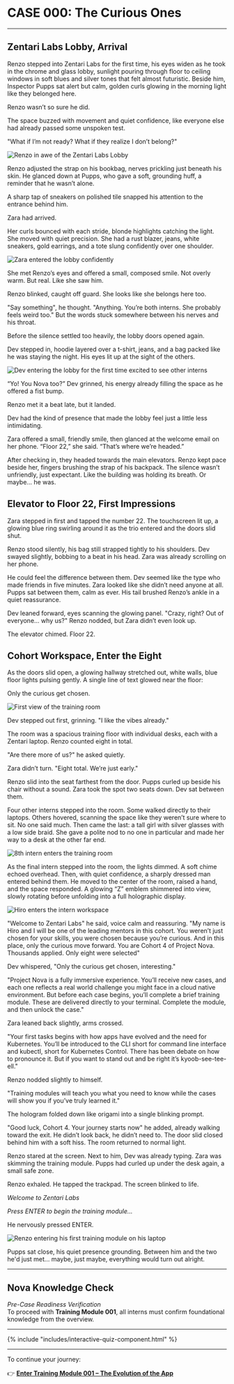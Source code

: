 # CASE 000: The Curious Ones

---

## Zentari Labs Lobby, Arrival

Renzo stepped into Zentari Labs for the first time, his eyes widen as he took in the chrome and glass lobby, sunlight pouring through floor to ceiling windows in soft blues and silver tones that felt almost futuristic. Beside him, Inspector Pupps sat alert but calm, golden curls glowing in the morning light like they belonged here.

Renzo wasn’t so sure he did.

The space buzzed with movement and quiet confidence, like everyone else had already passed some unspoken test.

"What if I’m not ready? What if they realize I don’t belong?"

![Renzo in awe of the Zentari Labs Lobby](../assets/case-000/renzo-lobby.jpg)

Renzo adjusted the strap on his bookbag, nerves prickling just beneath his skin.
He glanced down at Pupps, who gave a soft, grounding huff, a reminder that he wasn’t alone.

A sharp tap of sneakers on polished tile snapped his attention to the entrance behind him.

Zara had arrived.

Her curls bounced with each stride, blonde highlights catching the light. She moved with quiet precision. She had a rust blazer, jeans, white sneakers, gold earrings, and a tote slung confidently over one shoulder.

![Zara entered the lobby confidently](../assets/case-000/zara-lobby.jpg)

She met Renzo’s eyes and offered a small, composed smile.
Not overly warm. But real. Like she saw him.

Renzo blinked, caught off guard.
She looks like she belongs here too.

"Say something", he thought. "Anything. You’re both interns. She probably feels weird too."
But the words stuck somewhere between his nerves and his throat.

Before the silence settled too heavily, the lobby doors opened again.

Dev stepped in, hoodie layered over a t-shirt, jeans, and a bag packed like he was staying the night. His eyes lit up at the sight of the others.

![Dev entering the lobby for the first time excited to see other interns](../assets/case-000/dev-lobby.jpg)

“Yo! You Nova too?” Dev grinned, his energy already filling the space as he offered a fist bump.

Renzo met it a beat late, but it landed.

Dev had the kind of presence that made the lobby feel just a little less intimidating.

Zara offered a small, friendly smile, then glanced at the welcome email on her phone.
“Floor 22,” she said. “That’s where we’re headed.”

After checking in, they headed towards the main elevators. Renzo kept pace beside her, fingers brushing the strap of his backpack. The silence wasn’t unfriendly, just expectant. Like the building was holding its breath. Or maybe… he was.

## Elevator to Floor 22, First Impressions

Zara stepped in first and tapped the number 22. The touchscreen lit up, a glowing blue ring swirling around it as the trio entered and the doors slid shut.

Renzo stood silently, his bag still strapped tightly to his shoulders. Dev swayed slightly, bobbing to a beat in his head. Zara was already scrolling on her phone.

He could feel the difference between them. Dev seemed like the type who made friends in five minutes. Zara looked like she didn’t need anyone at all. Pupps sat between them, calm as ever. His tail brushed Renzo’s ankle in a quiet reassurance.

Dev leaned forward, eyes scanning the glowing panel. "Crazy, right? Out of everyone… why us?" Renzo nodded, but Zara didn’t even look up.

The elevator chimed. Floor 22.

## Cohort Workspace, Enter the Eight

As the doors slid open, a glowing hallway stretched out, white walls, blue floor lights pulsing gently. A single line of text glowed near the floor:

Only the curious get chosen.

![First view of the training room](../assets/case-000/scene-4.png)

Dev stepped out first, grinning. "I like the vibes already."

The room was a spacious training floor with individual desks, each with a Zentari laptop. Renzo counted eight in total. 

"Are there more of us?" he asked quietly.

Zara didn’t turn. "Eight total. We’re just early."

Renzo slid into the seat farthest from the door. Pupps curled up beside his chair without a sound. Zara took the spot two seats down. Dev sat between them. 

Four other interns stepped into the room. Some walked directly to their laptops. Others hovered, scanning the space like they weren’t sure where to sit. No one said much. Then came the last: a tall girl with silver glasses with a low side braid. She gave a polite nod to no one in particular and made her way to a desk at the other far end.

![8th intern enters the training room](../assets/case-000/scene-5.png)

As the final intern stepped into the room, the lights dimmed. A soft chime echoed overhead. Then, with quiet confidence, a sharply dressed man entered behind them. He moved to the center of the room, raised a hand, and the space responded. A glowing “Z” emblem shimmered into view, slowly rotating before unfolding into a full holographic display.

![Hiro enters the intern workspace](../assets/case-000/hiro-orientation.jpg)

"Welcome to Zentari Labs" he said, voice calm and reassuring. "My name is Hiro and I will be one of the leading mentors in this cohort. You weren’t just chosen for your skills, you were chosen because you’re curious. And in this place, only the curious move forward. You are Cohort 4 of Project Nova. Thousands applied. Only eight were selected"

Dev whispered, "Only the curious get chosen, interesting."

"Project Nova is a fully immersive experience. You’ll receive new cases, and each one reflects a real world challenge you might face in a cloud native environment. But before each case begins, you’ll complete a brief training module. These are delivered directly to your terminal. Complete the module, and then unlock the case."

Zara leaned back slightly, arms crossed.

"Your first tasks begins with how apps have evolved and the need for Kubernetes. You’ll be introduced to the CLI short for command line interface and kubectl, short for Kubernetes Control. There has been debate on how to pronounce it. But if you want to stand out and be right it’s kyoob-see-tee-ell."

Renzo nodded slightly to himself.

"Training modules will teach you what you need to know while the cases will show you if you’ve truly learned it."

The hologram folded down like origami into a single blinking prompt.

"Good luck, Cohort 4. Your journey starts now" he added, already walking toward the exit. He didn’t look back, he didn’t need to. The door slid closed behind him with a soft hiss. The room returned to normal light.

Renzo stared at the screen. Next to him, Dev was already typing. Zara was skimming the training module. Pupps had curled up under the desk again, a small safe zone.

Renzo exhaled. He tapped the trackpad. The screen blinked to life.

*Welcome to Zentari Labs*

*Press ENTER to begin the training module...*

He nervously pressed ENTER.

![Renzo entering his first training module on his laptop](../assets/case-000/renzo-on-laptop.jpg)

Pupps sat close, his quiet presence grounding. Between him and the two he'd just met… maybe, just maybe, everything would turn out alright.

---

## Nova Knowledge Check  
*Pre-Case Readiness Verification*  
To proceed with **Training Module 001**, all interns must confirm foundational knowledge from the overview.

---

{% include "includes/interactive-quiz-component.html" %}

---

To continue your journey:

👉 [**Enter Training Module 001 – The Evolution of the App**](../training-modules/tm-001.md)

